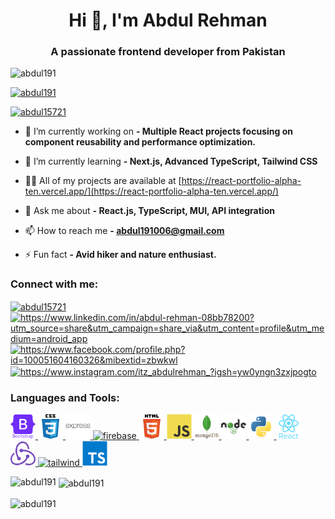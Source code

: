<h1 align="center">Hi 👋, I'm Abdul Rehman</h1>
<h3 align="center">A passionate frontend developer from Pakistan</h3>

<p align="left"> <img src="https://komarev.com/ghpvc/?username=abdul191&label=Profile%20views&color=0e75b6&style=flat" alt="abdul191" /> </p>

<p align="left"> <a href="https://github.com/ryo-ma/github-profile-trophy"><img src="https://github-profile-trophy.vercel.app/?username=abdul191" alt="abdul191" /></a> </p>

<p align="left"> <a href="https://twitter.com/abdul15721" target="blank"><img src="https://img.shields.io/twitter/follow/abdul15721?logo=twitter&style=for-the-badge" alt="abdul15721" /></a> </p>

- 🔭 I’m currently working on **- Multiple React projects focusing on component reusability and performance optimization.**

- 🌱 I’m currently learning **- Next.js, Advanced TypeScript, Tailwind CSS**

- 👨‍💻 All of my projects are available at [https://react-portfolio-alpha-ten.vercel.app/](https://react-portfolio-alpha-ten.vercel.app/)

- 💬 Ask me about **- React.js, TypeScript, MUI, API integration**

- 📫 How to reach me **- abdul191006@gmail.com**

- ⚡ Fun fact **- Avid hiker and nature enthusiast.**

<h3 align="left">Connect with me:</h3>
<p align="left">
<a href="https://twitter.com/abdul15721" target="blank"><img align="center" src="https://raw.githubusercontent.com/rahuldkjain/github-profile-readme-generator/master/src/images/icons/Social/twitter.svg" alt="abdul15721" height="30" width="40" /></a>
<a href="https://linkedin.com/in/https://www.linkedin.com/in/abdul-rehman-08bb78200?utm_source=share&utm_campaign=share_via&utm_content=profile&utm_medium=android_app" target="blank"><img align="center" src="https://raw.githubusercontent.com/rahuldkjain/github-profile-readme-generator/master/src/images/icons/Social/linked-in-alt.svg" alt="https://www.linkedin.com/in/abdul-rehman-08bb78200?utm_source=share&utm_campaign=share_via&utm_content=profile&utm_medium=android_app" height="30" width="40" /></a>
<a href="https://www.facebook.com/profile.php?id=100051604160326&mibextid=zbwkwl" target="blank"><img align="center" src="https://raw.githubusercontent.com/rahuldkjain/github-profile-readme-generator/master/src/images/icons/Social/facebook.svg" alt="https://www.facebook.com/profile.php?id=100051604160326&mibextid=zbwkwl" height="30" width="40" /></a>
<a href="https://www.instagram.com/itz_abdulrehman_" target="blank"><img align="center" src="https://raw.githubusercontent.com/rahuldkjain/github-profile-readme-generator/master/src/images/icons/Social/instagram.svg" alt="https://www.instagram.com/itz_abdulrehman_?igsh=yw0yngn3zxjpogto" height="30" width="40" /></a>
</p>

<h3 align="left">Languages and Tools:</h3>
<p align="left"> <a href="https://getbootstrap.com" target="_blank" rel="noreferrer"> <img src="https://raw.githubusercontent.com/devicons/devicon/master/icons/bootstrap/bootstrap-plain-wordmark.svg" alt="bootstrap" width="40" height="40"/> </a> <a href="https://www.w3schools.com/css/" target="_blank" rel="noreferrer"> <img src="https://raw.githubusercontent.com/devicons/devicon/master/icons/css3/css3-original-wordmark.svg" alt="css3" width="40" height="40"/> </a> <a href="https://expressjs.com" target="_blank" rel="noreferrer"> <img src="https://raw.githubusercontent.com/devicons/devicon/master/icons/express/express-original-wordmark.svg" alt="express" width="40" height="40"/> </a> <a href="https://firebase.google.com/" target="_blank" rel="noreferrer"> <img src="https://www.vectorlogo.zone/logos/firebase/firebase-icon.svg" alt="firebase" width="40" height="40"/> </a> <a href="https://www.w3.org/html/" target="_blank" rel="noreferrer"> <img src="https://raw.githubusercontent.com/devicons/devicon/master/icons/html5/html5-original-wordmark.svg" alt="html5" width="40" height="40"/> </a> <a href="https://developer.mozilla.org/en-US/docs/Web/JavaScript" target="_blank" rel="noreferrer"> <img src="https://raw.githubusercontent.com/devicons/devicon/master/icons/javascript/javascript-original.svg" alt="javascript" width="40" height="40"/> </a> <a href="https://www.mongodb.com/" target="_blank" rel="noreferrer"> <img src="https://raw.githubusercontent.com/devicons/devicon/master/icons/mongodb/mongodb-original-wordmark.svg" alt="mongodb" width="40" height="40"/> </a> <a href="https://nodejs.org" target="_blank" rel="noreferrer"> <img src="https://raw.githubusercontent.com/devicons/devicon/master/icons/nodejs/nodejs-original-wordmark.svg" alt="nodejs" width="40" height="40"/> </a> <a href="https://www.python.org" target="_blank" rel="noreferrer"> <img src="https://raw.githubusercontent.com/devicons/devicon/master/icons/python/python-original.svg" alt="python" width="40" height="40"/> </a> <a href="https://reactjs.org/" target="_blank" rel="noreferrer"> <img src="https://raw.githubusercontent.com/devicons/devicon/master/icons/react/react-original-wordmark.svg" alt="react" width="40" height="40"/> </a> <a href="https://redux.js.org" target="_blank" rel="noreferrer"> <img src="https://raw.githubusercontent.com/devicons/devicon/master/icons/redux/redux-original.svg" alt="redux" width="40" height="40"/> </a> <a href="https://tailwindcss.com/" target="_blank" rel="noreferrer"> <img src="https://www.vectorlogo.zone/logos/tailwindcss/tailwindcss-icon.svg" alt="tailwind" width="40" height="40"/> </a> <a href="https://www.typescriptlang.org/" target="_blank" rel="noreferrer"> <img src="https://raw.githubusercontent.com/devicons/devicon/master/icons/typescript/typescript-original.svg" alt="typescript" width="40" height="40"/> </a> </p>

<p><img align="left" src="https://github-readme-stats.vercel.app/api/top-langs?username=abdul191&show_icons=true&locale=en&layout=compact" alt="abdul191" /></p>

<p>&nbsp;<img align="center" src="https://github-readme-stats.vercel.app/api?username=abdul191&show_icons=true&locale=en" alt="abdul191" /></p>

<p><img align="center" src="https://github-readme-streak-stats.herokuapp.com/?user=abdul191&" alt="abdul191" /></p>
